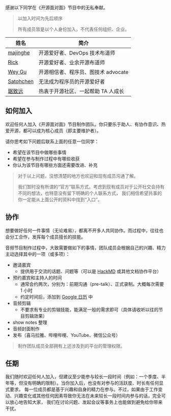 感谢以下同学在《开源面对面》节目中的无私奉献。

> 以加入时间为先后顺序
> 
> 所有成员皆是以个人身份加入，不代表任何组织、企业。

| 姓名                                        | 简介                     |
|-------------------------------------------|------------------------|
| [majinghe](https://github.com/majinghe)   | 开源爱好者、DevOps 技术布道师     |
| [Rick](https://github.com/linuxsuren)     | 开源爱好者、业余开源布道师          |
| [Wey Gu](https://github.com/wey-gu)       | 开源相信者、程序员、图技术 advocate |
| [Satohchen](https://github.com/Satohchen) | 无法成为程序员的开源爱好者          |
| [琚致远](https://github.com/juzhiyuan) | 热衷于开源社区、一起帮助 TA 人成长 |

## 如何加入

欢迎任何人加入《开源面对面》节目制作团队。你只要乐于助人、有协作意识、热爱开源，都可以成为核心成员（即主要维护者）。

请你思考如下问题后联系上面的任意一位同学：

* 希望在该节目中做哪些事情
* 希望在参与制作过程中有哪些收获
* 你认为该节目有哪些方面还需要改进、补充

> 对于以上问题，没想清楚的地方也欢迎和现有成员沟通了解。
> 
> 我们暂时没有所谓的“官方”联系方式。考虑到现有成员对于公开社交会持有不同的想法，也特意没有留下明确的个人联系方式，
> 我们相信希望共事的你一定能从上面公开的资料中找到“入口”。

## 协作

想要做好任何一件事情（无论难易），都离不开多人共同协作。而过程中，往往也会分工合作，发挥每个成员擅长的技能。


音频节目制作过程中，大致需要做如下的事情，团队成员会根据自己的兴趣、精力主动选择其中的一项（或多项）：

* 邀请嘉宾
  * 提供用于交流的话题、问题等（可以是 [HackMD](https://hackmd.io/) 或其他文档协作平台）
* 预约嘉宾和主持人的时间
  * 通常会约两次，分别为：前期沟通（pre-talk）、正式录制。大概每次需要 1 小时
  * 约定时间后，添加到 [Google 日历](https://calendar.google.com/calendar/u/0?cid=NnYxNzcxc2w4Y2owZG9sMWxuYjRwbGJyMm9AZ3JvdXAuY2FsZW5kYXIuZ29vZ2xlLmNvbQ) 中
* 音频剪辑
  * 不要求有专业的剪辑技能，能满足一般的需求即可（具体请收听以往的节目剪辑效果）
* show notes 整理
* 音频封面制作
* 发布（喜马拉雅、哔哩哔哩、YouTube、微信公众号）

> 制作团队成员全部拥有上述涉及到的平台的管理权限。

## 任期

我们随时欢迎任何人加入，但建议至少能参与较长一段时间（例如：一个季度、半年等，但没有明确的限制）。当你加入后，也没有对参与的活跃度、时长有任何显式要求，
每一位成员都是基于兴趣和自身的精力在参与。不过，如果由于工作变动、兴趣变化或其他任何因素导致你无法在未来较长一段时间内参与的话，完全可以放心地告知大家，
我们在讨论问题、发起会议等事务上也能做到避免给你带来干扰。
